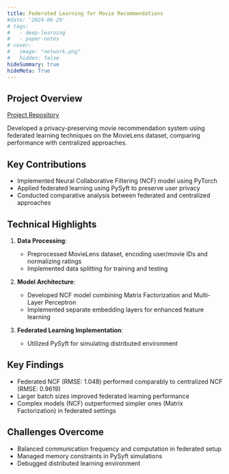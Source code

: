 ```yaml
---
title: Federated Learning for Movie Recommendations
#date: '2024-06-29'
# tags:
#   - deep-learning
#   - paper-notes
# cover:
#   image: "network.png"
#   hidden: false
hideSummary: true
hideMeta: True
---
```


## Project Overview
[Project Repository](https://github.com/gladuz/fed-ncf)

Developed a privacy-preserving movie recommendation system using federated learning techniques on the MovieLens dataset, comparing performance with centralized approaches.

## Key Contributions
- Implemented Neural Collaborative Filtering (NCF) model using PyTorch
- Applied federated learning using PySyft to preserve user privacy
- Conducted comparative analysis between federated and centralized approaches

## Technical Highlights
1. **Data Processing**: 
   - Preprocessed MovieLens dataset, encoding user/movie IDs and normalizing ratings
   - Implemented data splitting for training and testing

2. **Model Architecture**:
   - Developed NCF model combining Matrix Factorization and Multi-Layer Perceptron
   - Implemented separate embedding layers for enhanced feature learning

3. **Federated Learning Implementation**:
   - Utilized PySyft for simulating distributed environment

## Key Findings
- Federated NCF (RMSE: 1.048) performed comparably to centralized NCF (RMSE: 0.9619)
- Larger batch sizes improved federated learning performance
- Complex models (NCF) outperformed simpler ones (Matrix Factorization) in federated settings

## Challenges Overcome
- Balanced communication frequency and computation in federated setup
- Managed memory constraints in PySyft simulations
- Debugged distributed learning environment